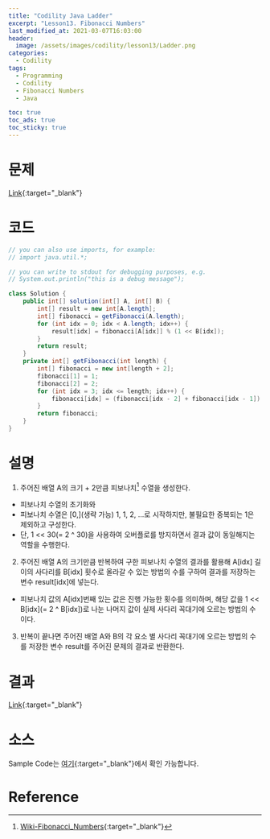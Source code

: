 ```yaml
---
title: "Codility Java Ladder"
excerpt: "Lesson13. Fibonacci Numbers"
last_modified_at: 2021-03-07T16:03:00
header:
  image: /assets/images/codility/lesson13/Ladder.png
categories:
  - Codility
tags:
  - Programming
  - Codility
  - Fibonacci Numbers
  - Java

toc: true
toc_ads: true
toc_sticky: true
---
```

# 문제
[Link](https://app.codility.com/programmers/lessons/13-fibonacci_numbers/ladder/){:target="_blank"}

# 코드
```java
// you can also use imports, for example:
// import java.util.*;

// you can write to stdout for debugging purposes, e.g.
// System.out.println("this is a debug message");

class Solution {
    public int[] solution(int[] A, int[] B) {
        int[] result = new int[A.length];
        int[] fibonacci = getFibonacci(A.length);
        for (int idx = 0; idx < A.length; idx++) {
            result[idx] = fibonacci[A[idx]] % (1 << B[idx]);
        }
        return result;
    }
    private int[] getFibonacci(int length) {
        int[] fibonacci = new int[length + 2];
        fibonacci[1] = 1;
        fibonacci[2] = 2;
        for (int idx = 3; idx <= length; idx++) {
            fibonacci[idx] = (fibonacci[idx - 2] + fibonacci[idx - 1]) % (1 << 30);
        }
        return fibonacci;
    }
}
```

# 설명
1. 주어진 배열 A의 크기 + 2만큼 피보나치[^Fibonacci] 수열을 생성한다.
- 피보나치 수열의 초기화와 
- 피보나치 수열은 [0,](생략 가능) 1, 1, 2, ...로 시작하지만, 불필요한 중복되는 1은 제외하고 구성한다.
- 단, 1 << 30(= 2 ^ 30)을 사용하여 오버플로를 방지하면서 결과 값이 동일해지는 역할을 수행한다.
2. 주어진 배열 A의 크기만큼 반복하여 구한 피보나치 수열의 결과를 활용해 A[idx] 길이의 사다리를 B[idx] 횟수로 올라갈 수 있는 방법의 수를 구하여 결과를 저장하는 변수 result[idx]에 넣는다.
- 피보나치 값의 A[idx]번째 있는 값은 진행 가능한 횟수를 의미하며, 해당 값을 1 << B[idx](= 2 ^ B[idx])로 나눈 나머지 값이 실제 사다리 꼭대기에 오르는 방법의 수이다.
3. 반복이 끝나면 주어진 배열 A와 B의 각 요소 별 사다리 꼭대기에 오르는 방법의 수를 저장한 변수 result를 주어진 문제의 결과로 반환한다.

# 결과
[Link](https://app.codility.com/demo/results/training2QCZB4-ZTQ/){:target="_blank"}

# 소스
Sample Code는 [여기](https://github.com/GracefulSoul/codility/blob/master/src/main/java/gracefulsoul/lesson13/Ladder.java){:target="_blank"}에서 확인 가능합니다.

# Reference
[^Fibonacci]: [Wiki-Fibonacci_Numbers](https://ko.wikipedia.org/wiki/%ED%94%BC%EB%B3%B4%EB%82%98%EC%B9%98_%EC%88%98){:target="_blank"}